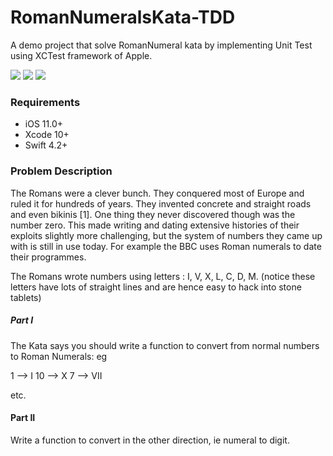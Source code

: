 # RomanNumeralsKata-TDD
A demo project that solve RomanNumeral kata by implementing Unit Test using XCTest framework of Apple.

![](https://img.shields.io/badge/build-passing-brightgreen.svg)
![](https://img.shields.io/badge/platform-iOS-lightgrey.svg)
![](https://img.shields.io/badge/license-MIT-green.svg)


### Requirements
- iOS 11.0+ 
- Xcode 10+
- Swift 4.2+

### Problem Description

The Romans were a clever bunch. They conquered most of Europe and ruled it for hundreds of years. They invented concrete and straight roads and even bikinis [1]. One thing they never discovered though was the number zero. This made writing and dating extensive histories of their exploits slightly more challenging, but the system of numbers they came up with is still in use today. For example the BBC uses Roman numerals to date their programmes.

The Romans wrote numbers using letters : I, V, X, L, C, D, M. (notice these letters have lots of straight lines and are hence easy to hack into stone tablets)

##### Part I
The Kata says you should write a function to convert from normal numbers to Roman Numerals: eg

1 --> I
10 --> X
7 --> VII

etc.

#### Part II
Write a function to convert in the other direction, ie numeral to digit.
